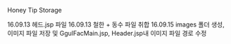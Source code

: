 Honey Tip Storage

16.09.13 헤드.jsp 파일
16.09.13 철한 + 동수 파일 취합 
16.09.15 images 폴더 생성, 이미지 파일 저장 및 GgulFacMain.jsp, Header.jsp내 이미지 파일 경로 수정
